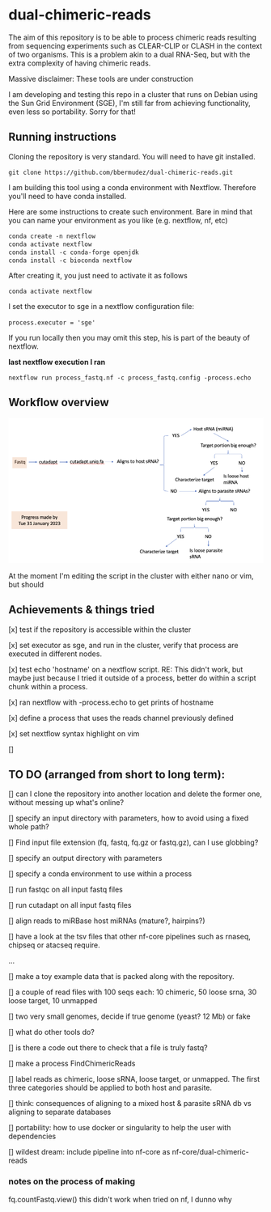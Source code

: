 # dual-chimeric-reads

The aim of this repository is to be able to process chimeric reads resulting from sequencing experiments such as CLEAR-CLIP or CLASH in the context of two organisms. This is a problem akin to a dual RNA-Seq, but with the extra complexity of having chimeric reads.

Massive disclaimer: These tools are under construction

I am developing and testing this repo in a cluster that runs on Debian using the Sun Grid Environment (SGE), I'm still far from achieving functionality, even less so portability. Sorry for that!

## Running instructions

Cloning the repository is very standard. You will need to have git installed.

```
git clone https://github.com/bbermudez/dual-chimeric-reads.git
```

I am building this tool using a conda environment with Nextflow. Therefore you'll need to have conda installed.

Here are some instructions to create such environment. Bare in mind that you can name your environment as you like (e.g. nextflow, nf, etc)

```
conda create -n nextflow
conda activate nextflow
conda install -c conda-forge openjdk
conda install -c bioconda nextflow
```

After creating it, you just need to activate it as follows

```
conda activate nextflow
```

I set the executor to sge in a nextflow configuration file:

`process.executor = 'sge'`

If you run locally then you may omit this step, his is part of the beauty of nextflow.

**last nextflow execution I ran**

```
nextflow run process_fastq.nf -c process_fastq.config -process.echo
```

## Workflow overview


![alt text](https://github.com/bbermudez/dual-chimeric-reads/blob/main/workflow.png?raw=true)


At the moment I'm editing the script in the cluster with either nano or vim, but should



## Achievements & things tried

[x] test if the repository is accessible within the cluster

[x] set executor as sge, and run in the cluster, verify that process are executed in different nodes.

[x] test echo 'hostname' on a nextflow script. RE: This didn't work, but maybe just because I tried it outside of a process, better do within a script chunk within a process.

[x] ran nextflow with -process.echo to get prints of hostname

[x] define a process that uses the reads channel previously defined

[x] set nextflow syntax highlight on vim

[]

## TO DO (arranged from short to long term):

[] can I clone the repository into another location and delete the former one, without messing up what's online?

[] specify an input directory with parameters, how to avoid using a fixed whole path?

[] Find input file extension (fq, fastq, fq.gz or fastq.gz), can I use globbing?

[] specify an output directory with parameters

[] specify a conda environment to use within a process

[] run fastqc on all input fastq files

[] run cutadapt on all input fastq files

[] align reads to miRBase host miRNAs (mature?, hairpins?)

[] have a look at the tsv files that other nf-core pipelines such as rnaseq, chipseq or atacseq require.

...

[] make a toy example data that is packed along with the repository.

  [] a couple of read files with 100 seqs each: 10 chimeric, 50 loose srna, 30 loose target, 10 unmapped

  [] two very small genomes, decide if true genome (yeast? 12 Mb) or fake

  [] what do other tools do?

[] is there a code out there to check that a file is truly fastq?

[] make a process FindChimericReads

  [] label reads as chimeric, loose sRNA, loose target, or unmapped. The first three categories should be applied to both host and parasite.   

[] think: consequences of aligning to a mixed host & parasite sRNA db vs aligning to separate databases

[] portability: how to use docker or singularity to help the user with dependencies

[] wildest dream: include pipeline into nf-core as nf-core/dual-chimeric-reads

### notes on the process of making

fq.countFastq.view() this didn't work when tried on nf, I dunno why
